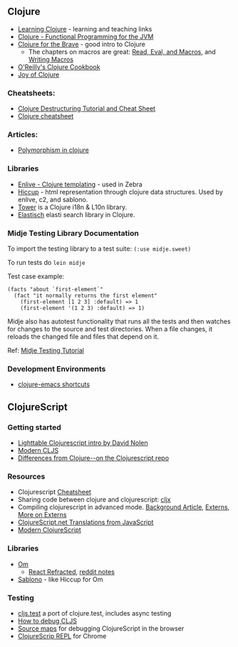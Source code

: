 ## Clojure

* [Learning Clojure](https://github.com/boston-clojure/learning-clojure) - learning and teaching links
* [Clojure - Functional Programming for the JVM](http://java.ociweb.com/mark/clojure/article.html)
* [Clojure for the Brave](http://www.braveclojure.com/) - good intro to Clojure
  * The chapters on macros are great: [Read, Eval, and Macros](http://www.braveclojure.com/read-and-eval/), and [Writing Macros](http://www.braveclojure.com/writing-macros/)
* [O'Reilly's Clojure Cookbook](https://github.com/clojure-cookbook/clojure-cookbook)
* [Joy of Clojure](http://www.joyofclojure.com/toc/index.html)

### Cheatsheets:
* [Clojure Destructuring Tutorial and Cheat Sheet](https://gist.github.com/john2x/e1dca953548bfdfb9844)
* [Clojure cheatsheet](http://clojure.org/cheatsheet)

### Articles:
* [Polymorphism in clojure](http://blog.8thlight.com/myles-megyesi/2012/04/26/polymorphism-in-clojure.html)

### Libraries
* [Enlive - Clojure templating](https://github.com/cgrand/enlive) - used in Zebra
* [Hiccup](https://github.com/weavejester/hiccup) - html representation through clojure data structures. Used by enlive, c2, and sablono.
* [Tower](https://github.com/ptaoussanis/tower) is a Clojure i18n & L10n library.
* [Elastisch](http://clojureelasticsearch.info/) elasti search library in Clojure.

### Midje Testing Library Documentation
To import the testing library to a test suite:
`(:use midje.sweet)`

To run tests do `lein midje`

Test case example:
```
(facts "about `first-element`"
  (fact "it normally returns the first element"
    (first-element [1 2 3] :default) => 1
    (first-element '(1 2 3) :default) => 1)
```

Midje also has autotest functionality that runs all the tests and then watches for changes to the source and test directories. When a file changes, it reloads the changed file and files that depend on it.

Ref: [Midje Testing Tutorial](https://github.com/marick/Midje/wiki/A-tutorial-introduction)

### Development Environments

* [clojure-emacs shortcuts](https://github.com/clojure-emacs/cider#keyboard-shortcuts)

## ClojureScript

### Getting started
 * [Lighttable Clojurescript intro by David Nolen](https://github.com/swannodette/lt-cljs-tutorial)
 * [Modern CLJS](https://github.com/magomimmo/modern-cljs)
 * [Differences from Clojure--on the Clojurescript repo](https://github.com/clojure/clojurescript/wiki/Differences-from-Clojure)

### Resources
 * Clojurescript [Cheatsheet](http://appletree.or.kr/quick_reference_cards/Others/ClojureScript%20Cheat%20Sheet.pdf)
 * Sharing code between clojure and clojurescript: [cljx](https://github.com/lynaghk/cljx)
 * Compiling clojurescript in advanced mode. [Background Article](http://lukevanderhart.com/2011/09/30/using-javascript-and-clojurescript.html), [Externs](http://blog.8thlight.com/taryn-sauer/2014/07/31/clojurescript-faux-pas.html), [More on Externs](http://swannodette.github.io/2014/03/14/externs-got-you-down/)
 * [ClojureScript.net Translations from JavaScript](https://kanaka.github.io/clojurescript/web/synonym.html)
 * [Modern ClojureScript](https://github.com/magomimmo/modern-cljs)

### Libraries

 * [Om](https://github.com/swannodette/om)
   * [React Refracted](https://www.youtube.com/watch?v=5hGHdETNteE), [reddit notes](https://www.reddit.com/r/Clojurescript/comments/2vnsis/seeing_reactjs_from_clojurescript_perspective/)
 * [Sablono](https://github.com/r0man/sablono) - like Hiccup for Om

### Testing

* [cljs.test](https://github.com/clojure/clojurescript/wiki/Testing) a port of clojure.test, includes async testing
* [How to debug CLJS](https://github.com/shaunlebron/How-To-Debug-CLJS)
* [Source maps](https://github.com/clojure/clojurescript/wiki/Source-maps) for debugging ClojureScript in the browser
* [ClojureScrip REPL](https://chrome.google.com/webstore/detail/clojurescript-repl/lmjjlapjpjeodaadkljnmdfbjpfddchm?hl=en) for Chrome
